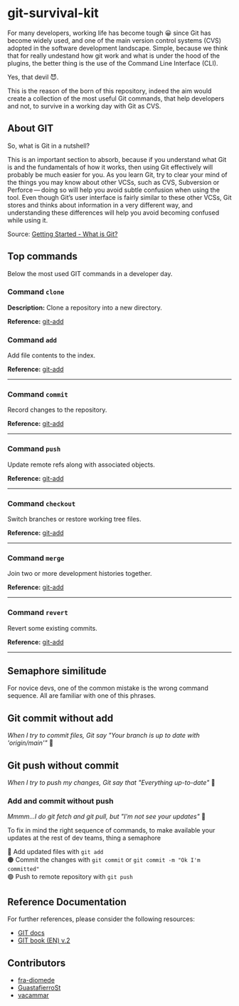 # git-survival-kit

For many developers, working life has become tough 😀 since Git has become widely used, and one of the main version 
control systems (CVS) adopted in the software development landscape.
Simple, because we think that for really undestand how git work and what is under the hood of the plugins, the better 
thing is the use of the Command Line Interface (CLI). 

Yes, that devil 😈.

This is the reason of the born of this repository, indeed the aim would create a collection of the most useful Git commands, 
that help developers and not, to survive in a working day with Git as CVS.

## About GIT

So, what is Git in a nutshell?

This is an important section to absorb, because if you understand what Git is and the fundamentals of how it works, then using Git effectively will probably be much easier for you. As you learn Git, try to clear your mind of the things you may know about other VCSs, such as CVS, Subversion or Perforce — doing so will help you avoid subtle confusion when using the tool. Even though Git’s user interface is fairly similar to these other VCSs, Git stores and thinks about information in a very different way, and understanding these differences will help you avoid becoming confused while using it.

Source: [Getting Started - What is Git?](https://git-scm.com/book/en/v2/Getting-Started-What-is-Git%3F)

## Top commands

Below the most used GIT commands in a developer day.

### Command `clone`

**Description:** Clone a repository into a new directory.

**Reference:** [git-add](https://git-scm.com/docs/git-clone)

### Command `add`

Add file contents to the index.

**Reference:** [git-add](https://git-scm.com/docs/git-add)

---

### Command `commit`

Record changes to the repository.

**Reference:** [git-add](https://git-scm.com/docs/git-commit)

---

### Command `push`

Update remote refs along with associated objects.

**Reference:** [git-add](https://git-scm.com/docs/git-push)

---

### Command `checkout`

Switch branches or restore working tree files.

**Reference:** [git-add](https://git-scm.com/docs/git-checkout)

---

### Command `merge`

Join two or more development histories together.

**Reference:** [git-add](https://git-scm.com/docs/git-merge)

---

### Command `revert`

Revert some existing commits.

**Reference:** [git-add](https://git-scm.com/docs/git-revert)

---


## Semaphore similitude

For novice devs, one of the common mistake is the wrong command sequence. All are familiar with one of this phrases.

## Git commit without add

_When I try to commit files, Git say "Your branch is up to date with 'origin/main'"_ 🤔

## Git push without commit

_When I try to push my changes, Git say that "Everything up-to-date"_ 🤔

### Add and commit without push
_Mmmm...I do git fetch and git pull, but "I'm not see your updates"_ 🤔


To fix in mind the right sequence of commands, to make available your updates at the rest of dev teams, thing a semaphore

🔴 Add updated files with `git add`</br>
🟠 Commit the changes with `git commit` or `git commit -m "Ok I'm committed"`</br>
🟢 Push to remote repository with `git push`</br>



## Reference Documentation
For further references, please consider the following resources:

- [GIT docs](https://git-scm.com/docs)
- [GIT book (EN) v.2 ](https://git-scm.com/book/en/v2)

## Contributors

- [fra-diomede](https://github.com/fra-diomede)
- [GuastafierroSt](https://github.com/GuastafierroSt)
- [vacammar](https://github.com/vacammar)
